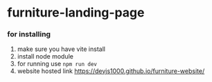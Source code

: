 # furniture-landing-page
### for installing
1. make sure you have vite install
2. install node module
3. for running use `npm run dev`
4. website hosted link https://devjs1000.github.io/furniture-website/
